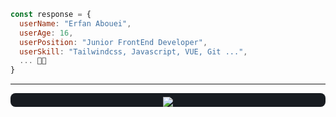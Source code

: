 ```javascript
const response = {
  userName: "Erfan Abouei",
  userAge: 16,
  userPosition: "Junior FrontEnd Developer",
  userSkill: "Tailwindcss, Javascript, VUE, Git ...",
  ... 👨‍💻
}
```
---

<div style="padding-top: 6px; padding-inline: 6px; background-color:rgb(24, 28, 33); margin-top: 12px; display: flex; justify-content: center; border-radius: 8px;">
  <a href="https://skillicons.dev">
    <img src="https://skillicons.dev/icons?i=html,css,javascript,vue,bootstrap,tailwindcss,git,github,gitlab,npm,firebase,discord"/>
  </a>
</div>
